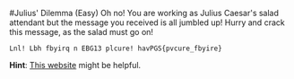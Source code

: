 #Julius' Dilemma (Easy)
Oh no! You are working as Julius Caesar's salad attendant but the message you received is all jumbled up! Hurry and crack this message, as the salad must go on!

```
Lnl! Lbh fbyirq n EBG13 plcure! havPGS{pvcure_fbyire}
```

**Hint**: [This website](https://cryptii.com/) might be helpful.
